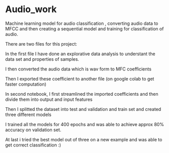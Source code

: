 # Audio_work
Machine learning model for audio classification , converting audio data to MFCC and then creating a sequential model and training for classification of audio.

There are two files for this project:

In the first file I have done an explorative data analysis to understant the data set and properties of samples.

I then converted the audio data which is wav form to MFC coefficients

Then I exported these coefficient to another file (on google colab to get faster computation)

In second notebook, I first streamlined the imported coefficients and then divide them into output and input features

Then I splitted the dataset into test and validation and train set and created three different models

I trained all the models for 400 epochs and was able to achieve approx 80% accuracy on validation set.

At last i tried the best model out of three on a new example and was able to get correct classification :)

